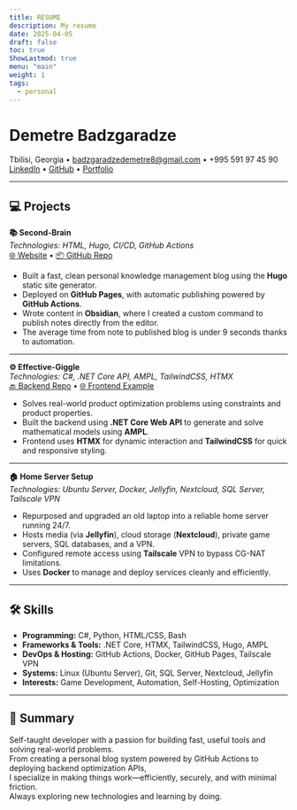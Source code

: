 ```yaml
---
title: RESUME
description: My resume
date: 2025-04-05
draft: false
toc: true
ShowLastmod: true
menu: "main"
weight: 1
tags:
  - personal
---
```

# **Demetre Badzgaradze**
Tbilisi, Georgia • badzgaradzedemetre8@gmail.com • +995 591 97 45 90  
[LinkedIn](https://www.linkedin.com/in/demetre-badzgaradze-b49153291/) • [GitHub](https://github.com/demetrebadzaradze/) • [Portfolio](https://demetrebadzaradze.github.io/Second-Brain/en/)

---

## 💻 Projects

**📚 Second-Brain**  
*Technologies: HTML, Hugo, CI/CD, GitHub Actions*  
[🌐 Website](https://demetrebadzaradze.github.io/Second-Brain/en/posts) • [📦 GitHub Repo](https://github.com/demetrebadzaradze/Second-Brain/)  
- Built a fast, clean personal knowledge management blog using the **Hugo** static site generator.  
- Deployed on **GitHub Pages**, with automatic publishing powered by **GitHub Actions**.  
- Wrote content in **Obsidian**, where I created a custom command to publish notes directly from the editor.  
- The average time from note to published blog is under 9 seconds thanks to automation.

---

**⚙️ Effective-Giggle**  
*Technologies: C#, .NET Core API, AMPL, TailwindCSS, HTMX*  
[🔙 Backend Repo](https://github.com/demetrebadzaradze/effective-giggle-Backend) • [🌐 Frontend Example](https://demetrebadzaradze.github.io/effective-giggle/)  
- Solves real-world product optimization problems using constraints and product properties.  
- Built the backend using **.NET Core Web API** to generate and solve mathematical models using **AMPL**.  
- Frontend uses **HTMX** for dynamic interaction and **TailwindCSS** for quick and responsive styling.  

---

**🏠 Home Server Setup**  
*Technologies: Ubuntu Server, Docker, Jellyfin, Nextcloud, SQL Server, Tailscale VPN*  
- Repurposed and upgraded an old laptop into a reliable home server running 24/7.  
- Hosts media (via **Jellyfin**), cloud storage (**Nextcloud**), private game servers, SQL databases, and a VPN.  
- Configured remote access using **Tailscale** VPN to bypass CG-NAT limitations.  
- Uses **Docker** to manage and deploy services cleanly and efficiently.

---

## 🛠️ Skills

- **Programming:** C#, Python, HTML/CSS, Bash  
- **Frameworks & Tools:** .NET Core, HTMX, TailwindCSS, Hugo, AMPL  
- **DevOps & Hosting:** GitHub Actions, Docker, GitHub Pages, Tailscale VPN  
- **Systems:** Linux (Ubuntu Server), Git, SQL Server, Nextcloud, Jellyfin  
- **Interests:** Game Development, Automation, Self-Hosting, Optimization

---

## 🧠 Summary

Self-taught developer with a passion for building fast, useful tools and solving real-world problems.  
From creating a personal blog system powered by GitHub Actions to deploying backend optimization APIs,  
I specialize in making things work—efficiently, securely, and with minimal friction.  
Always exploring new technologies and learning by doing.
